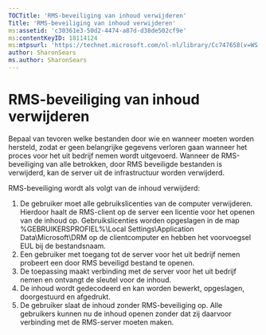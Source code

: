 ```yaml
---
TOCTitle: 'RMS-beveiliging van inhoud verwijderen'
Title: 'RMS-beveiliging van inhoud verwijderen'
ms:assetid: 'c30361e3-50d2-4474-a87d-d38de502cf9e'
ms:contentKeyID: 18114124
ms:mtpsurl: 'https://technet.microsoft.com/nl-nl/library/Cc747658(v=WS.10)'
author: SharonSears
ms.author: SharonSears
---
```


RMS-beveiliging van inhoud verwijderen
======================================

Bepaal van tevoren welke bestanden door wie en wanneer moeten worden hersteld, zodat er geen belangrijke gegevens verloren gaan wanneer het proces voor het uit bedrijf nemen wordt uitgevoerd. Wanneer de RMS-beveiliging van alle betrokken, door RMS beveiligde bestanden is verwijderd, kan de server uit de infrastructuur worden verwijderd.

RMS-beveiliging wordt als volgt van de inhoud verwijderd:

1.  De gebruiker moet alle gebruikslicenties van de computer verwijderen. Hierdoor haalt de RMS-client op de server een licentie voor het openen van de inhoud op. Gebruikslicenties worden opgeslagen in de map %GEBRUIKERSPROFIEL%\\Local Settings\\Application Data\\Microsoft\\DRM op de clientcomputer en hebben het voorvoegsel EUL bij de bestandsnaam.
2.  Een gebruiker met toegang tot de server voor het uit bedrijf nemen probeert een door RMS beveiligd bestand te openen.
3.  De toepassing maakt verbinding met de server voor het uit bedrijf nemen en ontvangt de sleutel voor de inhoud.
4.  De inhoud wordt gedecodeerd en kan worden bewerkt, opgeslagen, doorgestuurd en afgedrukt.
5.  De gebruiker slaat de inhoud zonder RMS-beveiliging op. Alle gebruikers kunnen nu de inhoud openen zonder dat zij daarvoor verbinding met de RMS-server moeten maken.
